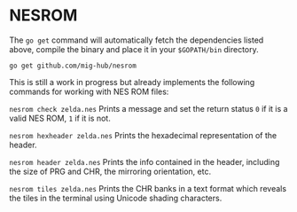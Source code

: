 NESROM
======

The `go get` command will automatically fetch the dependencies listed above, 
compile the binary and place it in your `$GOPATH/bin` directory.

`go get github.com/mig-hub/nesrom`

This is still a work in progress but already implements the following commands 
for working with NES ROM files:

`nesrom check zelda.nes` Prints a message and set the return status `0` if it is 
a valid NES ROM, `1` if it is not.

`nesrom hexheader zelda.nes` Prints the hexadecimal representation of the 
header.

`nesrom header zelda.nes` Prints the info contained in the header, including the 
size of PRG and CHR, the mirroring orientation, etc.

`nesrom tiles zelda.nes` Prints the CHR banks in a text format which reveals the 
tiles in the terminal using Unicode shading characters.


